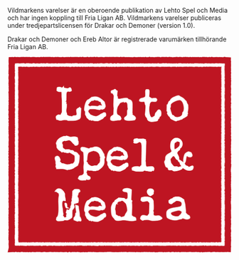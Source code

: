 Vildmarkens varelser är en oberoende publikation av Lehto Spel och Media och har ingen koppling till Fria Ligan AB. Vildmarkens varelser publiceras under tredjepartslicensen för Drakar och Demoner (version 1.0). 

Drakar och Demoner och Ereb Altor är registrerade varumärken tillhörande Fria Ligan AB.

![Lehto Spel & Media](https://github.com/Rangertheman/vildmarkens-varelser/blob/master/img/Lehto%20Spel%20och%20Media%20barn%20ungdom.png)
